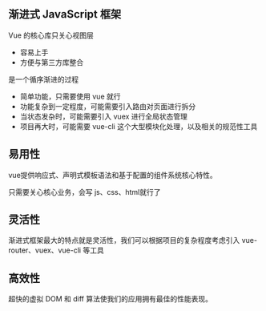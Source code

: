 ## 渐进式 JavaScript 框架

Vue 的核心库只关心视图层

+ 容易上手
+ 方便与第三方库整合



是一个循序渐进的过程

+ 简单功能，只需要使用 vue 就行
+ 功能复杂到一定程度，可能需要引入路由对页面进行拆分
+ 当状态发杂时，可能需要引入 vuex 进行全局状态管理
+ 项目再大时，可能需要 vue-cli 这个大型模块化处理，以及相关的规范性工具



## 易用性

vue提供响应式、声明式模板语法和基于配置的组件系统核心特性。

只需要关心核心业务，会写 js、css、html就行了



## 灵活性

渐进式框架最大的特点就是灵活性，我们可以根据项目的复杂程度考虑引入 vue-router、vuex、vue-cli 等工具



## 高效性

超快的虚拟 DOM 和 diff 算法使我们的应用拥有最佳的性能表现。